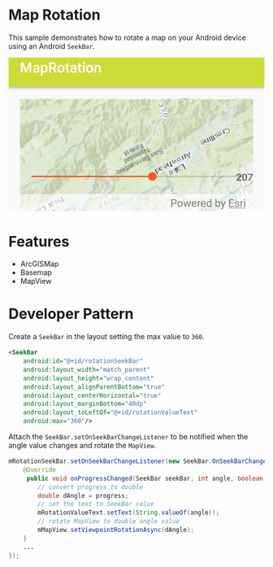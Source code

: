 # Map Rotation
This sample demonstrates how to rotate a map on your Android device using an Android `SeekBar`.

![map-rotation](map-rotation.png)

# Features
* ArcGISMap
* Basemap
* MapView

# Developer Pattern
Create a `SeekBar` in the layout setting the max value to `360`. 

```xml
<SeekBar
    android:id="@+id/rotationSeekBar"
    android:layout_width="match_parent"
    android:layout_height="wrap_content"
    android:layout_alignParentBottom="true"
    android:layout_centerHorizontal="true"
    android:layout_marginBottom="40dp"
    android:layout_toLeftOf="@+id/rotationValueText"
    android:max="360"/>
```

Attach the `SeekBar.setOnSeekBarChangeListener` to be notified when the angle value changes and rotate the `MapView`.  

```java
mRotationSeekBar.setOnSeekBarChangeListener(new SeekBar.OnSeekBarChangeListener() {
    @Override
     public void onProgressChanged(SeekBar seekBar, int angle, boolean b) {
        // convert progress to double
        double dAngle = progress;
        // set the text to SeekBar value
        mRotationValueText.setText(String.valueOf(angle));
        // rotate MapView to double angle value
        mMapView.setViewpointRotationAsync(dAngle);
    }
    ...
});
```